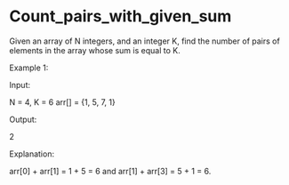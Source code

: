 # Count_pairs_with_given_sum

Given an array of N integers, and an integer K, find the number of pairs of elements in the array whose sum is equal to K.

Example 1:

Input:

N = 4, K = 6
arr[] = {1, 5, 7, 1}

Output: 

2

Explanation: 

arr[0] + arr[1] = 1 + 5 = 6 and arr[1] + arr[3] = 5 + 1 = 6.
